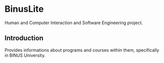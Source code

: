 # BinusLite

Human and Computer Interaction and Software Engineering project.

## Introduction

Provides informations about programs and courses within them, specifically in BINUS University.
